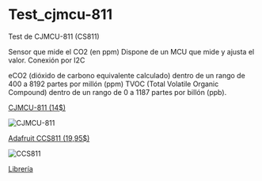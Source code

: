 # Test_cjmcu-811

Test de CJMCU-811 (CS811)

Sensor que mide el CO2 (en ppm)
Dispone de un MCU que mide y ajusta el valor. Conexión por I2C

eCO2 (dióxido de carbono equivalente calculado) dentro de un rango de 400 a 8192 partes por millón (ppm)
TVOC (Total Volatile Organic Compound) dentro de un rango de 0 a 1187 partes por billón (ppb).

[CJMCU-811 (14$)](https://www.banggood.com/es/CJMCU-811-CCS811-Carbon-Monoxide-CO-VOCs-Air-Quality-Digital-Gas-Sensor-p-1157216.html)



![CJMCU-811](https://img3.banggood.com/thumb/large/oaupload/banggood/images/73/56/d6b66492-8ae9-4f77-8285-8a867a5d1b8d.JPG)

[Adafruit CCS811 (19,95$)](https://www.adafruit.com/product/3566)

![CCS811](https://cdn-shop.adafruit.com/970x728/3566-00.jpg)

[Librería](https://github.com/AKstudios/CCS811-library)
